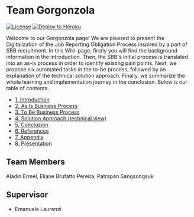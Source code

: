 # Team Gorgonzola

[![License](http://img.shields.io/:license-apache-blue.svg)](http://www.apache.org/licenses/LICENSE-2.0.html)
[![Deploy to Heroku](https://img.shields.io/badge/deploy%20to-Heroku-6762a6.svg?longCache=true)](https://heroku.com/deploy)

Welcome to our Gorgonzola page! We are pleased to present the Digitalization of the Job Reporting Obligation Process inspired by a part of SBB recruitment. In this Wiki-page, firstly you will find the background information in the introduction. Then, the SBB's initial process is translated into an as-is process in order to identify existing pain points. Next, we propose six automated tasks in the to-be process, followed by an explanation of the technical solution approach. Finally, we summarize the whole learning and implementation journey in the conclusion. Below is our table of contents.

* [1. Introduction](https://github.com/DigiBP/DigiBP_Gorgonzola/wiki/1.-Introduction)
* [2. As Is Business Process](https://github.com/DigiBP/DigiBP_Gorgonzola/wiki/2.-As-Is-Business-Process)
* [3. To Be Business Process](https://github.com/DigiBP/DigiBP_Gorgonzola/wiki/3.-To-Be-Business-Process)
* [4. Solution Approach (technical view)](https://github.com/DigiBP/DigiBP_Gorgonzola/wiki/4.-Solution-Approach-(technical-view))
* [5. Conclusion](https://github.com/DigiBP/DigiBP_Gorgonzola/wiki/5.-Conclusion)
* [6. References](https://github.com/DigiBP/DigiBP_Gorgonzola/wiki/6.-References)
* [7. Appendix](https://github.com/DigiBP/DigiBP_Gorgonzola/wiki/7.-Appendix)
* [8. Presentation](https://github.com/DigiBP/DigiBP_Gorgonzola/wiki/8.-Presentation)


## Team Members
Aladin Ermel, Eliane Brufatto Pereira, Patrapan Sangsongsuk

## Supervisor
- Emanuele Laurenzi


